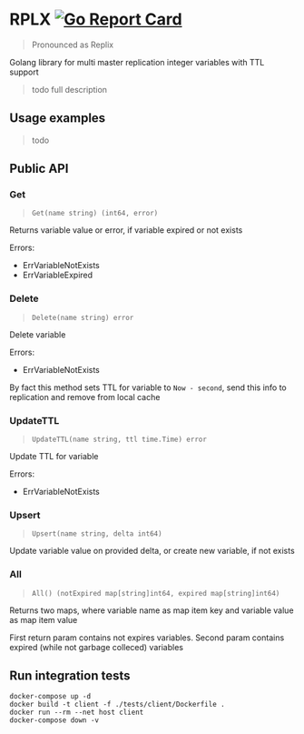 # RPLX [![Go Report Card](https://goreportcard.com/badge/github.com/negasus/rplx)](https://goreportcard.com/report/github.com/negasus/rplx)

> Pronounced as Replix

Golang library for multi master replication integer variables with TTL support

> todo full description

## Usage examples

> todo

## Public API

### Get
> `Get(name string) (int64, error)`

Returns variable value or error, if variable expired or not exists

Errors:
- ErrVariableNotExists
- ErrVariableExpired

### Delete
> `Delete(name string) error`

Delete variable

Errors:
- ErrVariableNotExists

By fact this method sets TTL for variable to `Now - second`, send this info to replication and remove from local cache

### UpdateTTL

> `UpdateTTL(name string, ttl time.Time) error`

Update TTL for variable

Errors:
- ErrVariableNotExists

### Upsert

> `Upsert(name string, delta int64)`

Update variable value on provided delta, or create new variable, if not exists

### All

> `All() (notExpired map[string]int64, expired map[string]int64)`

Returns two maps, where variable name as map item key and variable value as map item value

First return param contains not expires variables. 
Second param contains expired (while not garbage colleced) variables

## Run integration tests

```
docker-compose up -d
docker build -t client -f ./tests/client/Dockerfile .
docker run --rm --net host client
docker-compose down -v
```